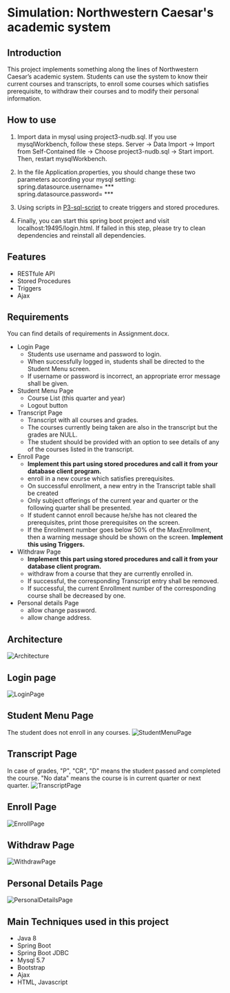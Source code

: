 # Simulation: Northwestern Caesar's academic system

## Introduction 

This project implements something along the lines of Northwestern Caesar’s academic system. Students can use the system to know their current courses and transcripts, to enroll some courses which satisfies prerequisite, to withdraw their courses and to modify their personal information.

## How to use

1. Import data in mysql using project3-nudb.sql. If you use mysqlWorkbench, follow these steps. Server -> Data Import -> Import from Self-Contained file -> Choose project3-nudb.sql -> Start import. Then, restart mysqlWorkbench.
   
2. In the file Application.properties, you should change these two parameters according your mysql setting:  
spring.datasource.username= ***  
spring.datasource.password= ***

3. Using scripts in [P3-sql-script](/CE495-Introduction-to-Database-Systems-and-Data-Warehousing/db_application/P3-Sql-script/) to create triggers and stored procedures.

4. Finally, you can start this spring boot project and visit localhost:19495/login.html. If failed in this step, please try to clean dependencies and reinstall all dependencies.

## Features

 - RESTfule API
 - Stored Procedures
 - Triggers
 - Ajax

## Requirements

You can find details of requirements in Assignment.docx.

 - Login Page
   - Students use username and password to login.
   - When successfully logged in, students shall be directed to the Student Menu screen. 
   - If username or password is incorrect, an appropriate error message shall be given.
 - Student Menu Page
   - Course List (this quarter and year)
   - Logout button
 - Transcript Page
   - Transcript with all courses and grades.
   - The courses currently being taken are also in the transcript but the grades are NULL.
   - The student should be provided with an option to see details of any of the courses listed in the transcript.
 - Enroll Page
   - **Implement this part using stored procedures and call it from your database client program.**
   - enroll in a new course which satisfies prerequisites.
   - On successful enrollment, a new entry in the Transcript table shall be created
   - Only subject offerings of the current year and quarter or the following quarter shall be presented.
   - If student cannot enroll because he/she has not cleared the prerequisites, print those prerequisites on the screen.
   - If the Enrollment number goes below 50% of the MaxEnrollment, then a warning message should be shown on the screen. **Implement this using Triggers.**
 - Withdraw Page
   - **Implement this part using stored procedures and call it from your database client program.**
   - withdraw from a course that they are currently enrolled in.
   - If successful, the corresponding Transcript entry shall be removed.
   - If successful, the current Enrollment number of the corresponding course shall be decreased by one.
 - Personal details Page
   - allow change password.
   - allow change address.

## Architecture

![Architecture](/CE495-Introduction-to-Database-Systems-and-Data-Warehousing/db_application/Architecture.jpg)

## Login page

![LoginPage](LoginPage.png)

## Student Menu Page

The student does not enroll in any courses.
![StudentMenuPage](StudentMenuPage.png)

## Transcript Page

In case of grades, "P", "CR", "D" means the student passed and completed the course. "No data" means the course is in current quarter or next quarter.
![TranscriptPage](TranscriptPage.png)

## Enroll Page

![EnrollPage](EnrollPage.png)

## Withdraw Page

![WithdrawPage](WithdrawPage.png)

## Personal Details Page

![PersonalDetailsPage](PersonalDetailsPage.png)

## Main Techniques used in this project

 - Java 8
 - Spring Boot
 - Spring Boot JDBC
 - Mysql 5.7
 - Bootstrap
 - Ajax
 - HTML, Javascript

